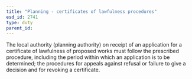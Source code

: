 ```yaml
---
title: "Planning - certificates of lawfulness procedures"
esd_id: 2741
type: duty
parent_id:  
---
```


The local authority (planning authority) on receipt of an application for a certificate of lawfulness of proposed works must follow the prescribed procedure, including the period within which an application is to be determined; the procedures for appeals against refusal or failure to give a decision and for revoking a certificate.

